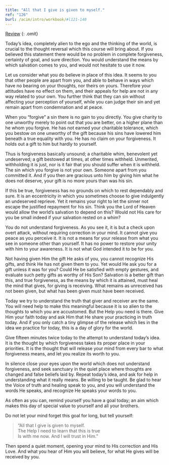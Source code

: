 ```yaml
---
title: "All that I give is given to myself."
ref: "126"
burl: /acim/intro/workbook/#l121-140
---
```


<a class="hide-review" href="/workbook/l143/#l126">Review</a>
{: .omit}

Today’s idea, completely alien to the ego and the thinking of the world,
is crucial to the thought reversal which this course will bring about.
If you believed this statement there would be no problem in complete
forgiveness, certainty of goal, and sure direction. You would understand
the means by which salvation comes to you, and would not hesitate to use
it now.

Let us consider what you do believe in place of this idea. It seems to
you that other people are apart from you, and able to behave in ways
which have no bearing on your thoughts, nor theirs on yours. Therefore
your attitudes have no effect on them, and their appeals for help are
not in any way related to your own. You further think that they can sin
without affecting your perception of yourself, while you can judge their
sin and yet remain apart from condemnation and at peace.

When you “forgive” a sin there is no gain to you directly. You give
charity to one unworthy merely to point out that you are better, on a
higher plane than he whom you forgive. He has not earned your charitable
tolerance, which you bestow on one unworthy of the gift because his sins
have lowered him beneath a true equality with you. He has no claim on
your forgiveness. It holds out a gift to him but hardly to yourself.

Thus is forgiveness basically unsound; a charitable whim, benevolent yet
undeserved; a gift bestowed at times, at other times withheld.
Unmerited, withholding it is just, nor is it fair that you should suffer
when it is withheld. The sin which you forgive is not your own. Someone
apart from you committed it. And if you then are gracious unto him by
giving him what he does not deserve, your gift is no more yours than was
his sin.

If this be true, forgiveness has no grounds on which to rest dependably
and sure. It is an eccentricity in which you sometimes choose to give
indulgently an undeserved reprieve. Yet it remains your right to let the
sinner not escape the justified repayment for his sin. Think you the Lord
of Heaven would allow the world’s salvation
to depend on this? Would not His care for you be small indeed if your
salvation rested on a whim?

You do not understand forgiveness. As you see it, it is but a check upon
overt attack, without requiring correction in your mind. It cannot give
you peace as you perceive it. It is not a means for your release from
what you see in someone other than yourself. It has no power to restore
your unity with him to your awareness. It is not what God intended it to
be for you.

Not having given Him the gift He asks of you, you cannot recognize His
gifts, and think He has not given them to you. Yet would He ask you for
a gift unless it was for you? Could He be satisfied with empty gestures,
and evaluate such petty gifts as worthy of His Son? Salvation is a
better gift than this, and true forgiveness, as the means by which it is
attained, must heal the mind that gives, for giving is receiving. What
remains as unreceived has not been given, but what has been given must
have been received.

Today we try to understand the truth that giver and receiver are the
same. You will need help to make this meaningful because it is so alien
to the thoughts to which you are accustomed. But the Help you need is
there. Give Him your faith today and ask Him that He share your
practicing in truth today. And if you only catch a tiny glimpse of the
release which lies in the idea we practice for today, this is a day of
glory for the world.

Give fifteen minutes twice today to the attempt to understand today’s
idea. It is the thought by which forgiveness takes its proper place in
your priorities. It is the thought that will release your mind from
every bar to what forgiveness means, and let you realize its worth to
you.

In silence close your eyes upon the world which does not understand
forgiveness, and seek sanctuary in the quiet place where thoughts are
changed and false beliefs laid by. Repeat today’s idea, and ask for help
in understanding what it really means. Be willing to be taught. Be glad
to hear the Voice of truth and healing speak to you, and you will
understand the words He speaks, and recognize He speaks your words to
you.

As often as you can, remind yourself you have a goal today; an aim which
makes this day of special value to yourself and all your brothers.

Do not let your mind forget this goal for long, but tell yourself:

> “All that I give is given to myself.<br/>
> The Help I need to learn that this is true<br/>
> Is with me now. And I will trust in Him.”

Then spend a quiet moment, opening your mind to His correction and His
Love. And what you hear of Him you will believe, for what He gives will
be received by you.

